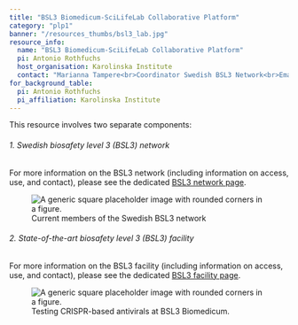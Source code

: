 ```yaml
---
title: "BSL3 Biomedicum-SciLifeLab Collaborative Platform"
category: "plp1"
banner: "/resources_thumbs/bsl3_lab.jpg"
resource_info:
  name: "BSL3 Biomedicum-SciLifeLab Collaborative Platform"
  pi: Antonio Rothfuchs
  host_organisation: Karolinska Institute
  contact: "Marianna Tampere<br>Coordinator Swedish BSL3 Network<br>Email: [marianna.tampere@ki.se](mailto:marianna.tampere@ki.se)<br><br>Antonio Gigliotti Rothfuchs<br>BSL3 Director<br>Email: [antonio.rothfuchs@ki.se](mailto:antonio.rothfuchs@ki.se)"
for_background_table:
  pi: Antonio Rothfuchs
  pi_affiliation: Karolinska Institute
---
```


This resource involves two separate components:

###### 1. Swedish biosafety level 3 (BSL3) network

For more information on the BSL3 network (including information on access, use, and contact), please see the dedicated [BSL3 network page](/resources-subprojects/bsl3-network/).

<figure class="figure">
  <img src="/resorces/bsl3-network-members.png" class="figure-img img-fluid" alt="A generic square placeholder image with rounded corners in a figure.">
  <figcaption class="figure-caption">Current members of the Swedish BSL3 network</figcaption>
</figure>

###### 2. State-of-the-art biosafety level 3 (BSL3) facility

For more information on the BSL3 facility (including information on access, use, and contact), please see the dedicated [BSL3 facility page](/resources-subprojects/bsl3-facility/).

<figure class="figure">
  <img src="/resorces/bsl3-facility-crispr-based-antiviral.png" class="figure-img img-fluid" alt="A generic square placeholder image with rounded corners in a figure.">
  <figcaption class="figure-caption">Testing CRISPR-based antivirals at BSL3 Biomedicum.</figcaption>
</figure>
